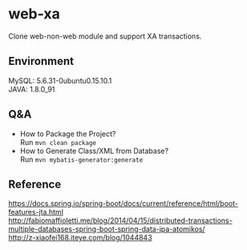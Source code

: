 # web-xa
Clone web-non-web module and support XA transactions.
	
## Environment 
MySQL: 5.6.31-0ubuntu0.15.10.1  
JAVA: 1.8.0_91  

## Q&A
+	How to Package the Project?  
	Run `mvn clean package`
+	How to Generate Class/XML from Database?  
	Run `mvn mybatis-generator:generate`  

## Reference
https://docs.spring.io/spring-boot/docs/current/reference/html/boot-features-jta.html  
http://fabiomaffioletti.me/blog/2014/04/15/distributed-transactions-multiple-databases-spring-boot-spring-data-jpa-atomikos/  
http://z-xiaofei168.iteye.com/blog/1044843  